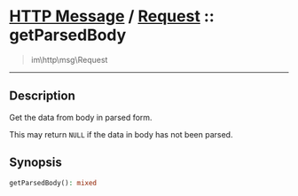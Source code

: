 # [HTTP Message](http.md) / [Request](http-Request.md) :: getParsedBody
 > im\http\msg\Request
____

## Description
Get the data from body in parsed form.

This may return `NULL` if the data in body
has not been parsed.

## Synopsis
```php
getParsedBody(): mixed
```
